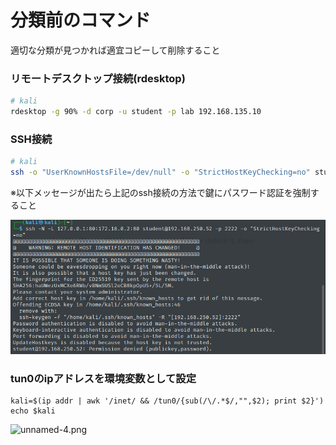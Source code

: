 # 分類前のコマンド

適切な分類が見つかれば適宜コピーして削除すること

### リモートデスクトップ接続(rdesktop)

```bash
# kali
rdesktop -g 90% -d corp -u student -p lab 192.168.135.10
```

### SSH接続

```bash
# kali
ssh -o "UserKnownHostsFile=/dev/null" -o "StrictHostKeyChecking=no" student@192.168.127.52 -p 2222
```

※以下メッセージが出たら上記のssh接続の方法で鍵にパスワード認証を強制すること

![image-20230109083237224](img/分類未/image-20230109083237224.png)

### tun0のipアドレスを環境変数として設定

```
kali=$(ip addr | awk '/inet/ && /tun0/{sub(/\/.*$/,"",$2); print $2}')
echo $kali
```

![unnamed-4.png](https://help.offensive-security.com/hc/article_attachments/4408515594132/unnamed-4.png)

